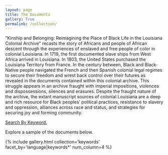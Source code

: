 ```yaml
---
layout: page
title: The Documents
gallery: True
permalink: /collection/
---
```


“Kinship and Belonging: Reimagining the Place of Black Life in the Louisiana Colonial
Archive" recasts the story of Africans and people of African descent through the
experiences of enslaved and free people of color in colonial Louisiana. In 1719, the first
documented slave ships from West Africa arrived in Louisiana. In 1803, the United
States purchased the Louisiana Territory from France. In the century between, Black
and Black-Native people navigated the French and then Spanish colonial legal regimes
to secure their freedom and wrest back control over their futures as revealed in the
documents contained within this colonial archive. This struggle appears in an archive
fraught with imperial impositions, violences and dispossessions, silences and erasures.
Despite the fraught nature of the archive, the extant manuscript sources of colonial
Louisiana are a deep and rich resource for Black peoples’ political practices, resistance
to slavery and oppression, alliances across race and status, and strategies for securing
joy and forming community.

[Search By Keyword.](/keywords/pages/docs_by/by_keyword)

Explore a sample of the documents below.

{% include gallery.html collection='keywords' facet_by='language|keywords*' num_column=4 %}


